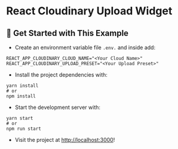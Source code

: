# React Cloudinary Upload Widget

## 🚀 Get Started with This Example

* Create an environment variable file `.env.` and inside add:
```
REACT_APP_CLOUDINARY_CLOUD_NAME="<Your Cloud Name>"
REACT_APP_CLOUDINARY_UPLOAD_PRESET="<Your Upload Preset>"
```

* Install the project dependencies with:

```
yarn install
# or
npm install
```

* Start the development server with:

```
yarn start
# or
npm run start
```

* Visit the project at <http://localhost:3000>!